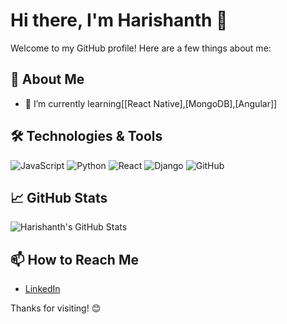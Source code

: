 # Hi there, I'm Harishanth 👋

Welcome to my GitHub profile! Here are a few things about me:

## 🚀 About Me
- 🌱 I’m currently learning[[React Native],[MongoDB],[Angular]]

## 🛠️ Technologies & Tools
![JavaScript](https://img.shields.io/badge/-JavaScript-black?style=flat-square&logo=javascript)
![Python](https://img.shields.io/badge/-Python-3776AB?style=flat-square&logo=python)
![React](https://img.shields.io/badge/-React-black?style=flat-square&logo=react)
![Django](https://img.shields.io/badge/-Django-092E20?style=flat-square&logo=django)
![GitHub](https://img.shields.io/badge/-GitHub-181717?style=flat-square&logo=github)

## 📈 GitHub Stats
![Harishanth's GitHub Stats](https://github-readme-stats.vercel.app/api?username=it21201714&show_icons=true&hide_border=true)


## 📫 How to Reach Me
- [LinkedIn](https://www.linkedin.com/in/harishanth-anandaraj-1229ba274)


Thanks for visiting! 😊
